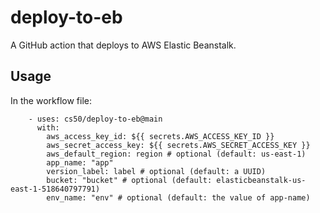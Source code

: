 # deploy-to-eb

A GitHub action that deploys to AWS Elastic Beanstalk.

## Usage

In the workflow file:

```
    - uses: cs50/deploy-to-eb@main
      with:
        aws_access_key_id: ${{ secrets.AWS_ACCESS_KEY_ID }}
        aws_secret_access_key: ${{ secrets.AWS_SECRET_ACCESS_KEY }}
        aws_default_region: region # optional (default: us-east-1)
        app_name: "app"
        version_label: label # optional (default: a UUID)
        bucket: "bucket" # optional (default: elasticbeanstalk-us-east-1-518640797791)
        env_name: "env" # optional (default: the value of app-name)
```
